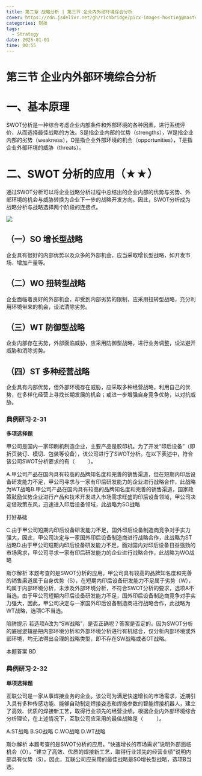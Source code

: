 ```yaml
---
title: 第二章 战略分析 | 第三节 企业内外部环境综合分析
cover: https://cdn.jsdelivr.net/gh/richbridge/picx-images-hosting@master/thumbnail/CPA-战略.jpg
categories: 财技
tags:
  - Strategy
date: 2025-01-01 
time: 00:55
---
```


# 第三节 企业内外部环境综合分析  

# 一、基本原理  

SWOT分析是一种综合考虑企业内部条件和外部环境的各种因素，进行系统评价，从而选择最佳战略的方法。S是指企业内部的优势（strengths），W是指企业内部的劣势（weakness），O是指企业外部环境的机会（opportunities），T是指企业外部环境的威胁（threats）。  


# 二、SWOT 分析的应用（★★）  

通过SWOT分析可以将企业战略分析过程中总结出的企业内部的优势与劣势、外部环境的机会与威胁转换为企业下一步的战略开发方向。因此，SWOT分析成为战略分析与战略选择两个阶段的连接点。  

![](https://cdn-mineru.openxlab.org.cn/extract/465d0ae0-e601-4af9-98df-0964870936eb/981c44d7207ddcb557e3512adb05af371c1ddd93e834d447b7d306c8f6aa121e.jpg)  

## （一）SO 增长型战略  

企业具有很好的内部优势以及众多的外部机会，应当采取增长型战略，如开发市场、增加产量等。  

## （二）WO 扭转型战略  

企业面临着良好的外部机会，却受到内部劣势的限制，应采用扭转型战略，充分利用环境带来的机会，设法清除劣势。  

## （三）WT 防御型战略  

企业内部存在劣势，外部面临威胁，应采用防御型战略，进行业务调整，设法避开威胁和消除劣势。  

## （四）ST 多种经营战略  

企业具有内部优势，但外部环境存在威胁，应采取多种经营战略，利用自己的优势，在多样化经营上寻找长期发展的机会；或进一步增强自身竞争优势，以对抗威胁。  

### 典例研习·2-31  

**多项选择题**

甲公司是国内一家印刷机制造企业，主要产品是胶印机。为了开发“印后设备”（即折页装订、模切、包装等设备），该公司进行了SWOT分析。在以下表述中，符合该公司SWOT分析要求的有（    ）。  

A.甲公司产品在国内具有较高的品牌知名度和完善的销售渠道，但在短期内印后设备研发能力不足，甲公司寻求与一家有印后研发能力的企业进行战略合作，此战略为WT战略B.甲公司产品在国内具有较高的品牌知名度和完善的销售渠道，国家政策鼓励优势企业进行产品和技术开发进入市场需求旺盛的印后设备领域，甲公司决定借政策东风，迅速进入印后设备领域，此战略为SO战略  


打好基础

C.由于甲公司短期内印后设备研发能力不足，国外印后设备制造商竞争对手实力强大，因此，甲公司决定与一家国外印后设备制造商进行战略合作，此战略为ST战略D.由于甲公司短期内印后设备研发能力不足，面对国内对印后设备日益强劲的市场需求，甲公司寻求一家有印后研发能力的企业进行战略合作，此战略为WO战略  

斯尔解析 本题考查的是SWOT分析的应用。甲公司具有较高的品牌知名度和完善的销售渠道属于自身优势（S），在短期内印后设备研发能力不足属于劣势（W），均属于内部环境分析，未涉及外部环境分析，不符合SWOT分析的要求，选项A不当选。由于甲公司短期内印后设备研发能力不足，国外印后设备制造商竞争对手实力强大，因此，甲公司决定与一家国外印后设备制造商进行战略合作，此战略为WT战略，选项C不当选。  

陷阱提示 若选项A改为“SW战略”，是否正确呢？答案是否定的。因为SWOT分析的底层逻辑是把内部环境分析和外部环境分析进行有机结合，仅分析内部环境或外部环境，均无法得出合理的战略类型，即不存在SW战略或者OT战略。  

本题答案 BD  

### 典例研习·2-32  

**单项选择题**

互联公司是一家从事焊接业务的企业。该公司为满足快速增长的市场需求，近期引入具有多种传感功能、能够自动制定焊接姿态和焊接参数的智能焊接机器人，建立了高效、优质的焊接新工艺，取得行业领先的经营业绩。根据企业内外部环境综合分析理论，在上述情况下，互联公司应采用的最佳战略是（    ）。  

A.ST战略 B.SO战略 C.WO战略 D.WT战略  

斯尔解析 本题考查的是SWOT分析的应用。“快速增长的市场需求”说明外部面临机会（O），“建立了高效、优质的焊接新工艺，取得行业领先的经营业绩”说明内部具有优势（S）。因此，互联公司应采用的最佳战略是SO增长型战略，选项B当选。  